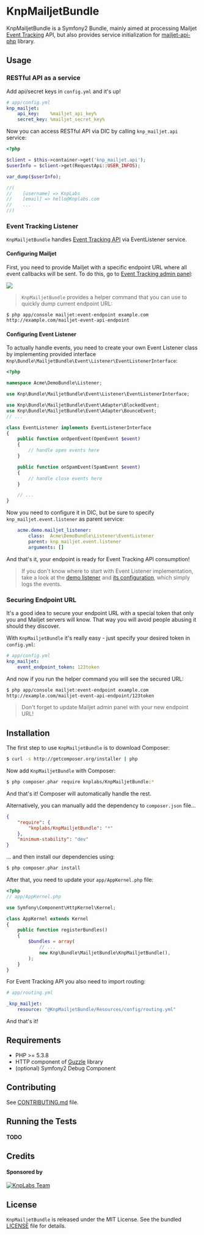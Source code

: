 KnpMailjetBundle
=========

KnpMailjetBundle is a Symfony2 Bundle, mainly aimed at processing Mailjet [Event Tracking](https://www.mailjet.com/docs/event_tracking) API,
but also provides service initialization for [mailjet-api-php](https://github.com/KnpLabs/mailjet-api-php) library.

## Usage

### RESTful API as a service

Add api/secret keys in `config.yml` and it's up!

```yaml
# app/config.yml
knp_mailjet:
    api_key:    %mailjet_api_key%
    secret_key: %mailjet_secret_key%
```

Now you can access RESTful API via DIC by calling `knp_mailjet.api` service:

```php
<?php

$client = $this->container->get('knp_mailjet.api');
$userInfo = $client->get(RequestApi::USER_INFOS);

var_dump($userInfo);

//(
//    [username] => KnpLabs
//    [email] => hello@Knplabs.com
//    ...
//)
```

### Event Tracking Listener

`KnpMailjetBundle` handles [Event Tracking API](https://www.mailjet.com/docs/event_tracking) via EventListener service.

#### Configuring Mailjet

First, you need to provide Mailjet with a specific endpoint URL where all event callbacks will be sent.
To do this, go to [Event Tracking admin panel](https://www.mailjet.com/account/triggers):

![](http://i.imgur.com/iiRQN3Y.png)

> `KnpMailjetBundle` provides a helper command that you can use to quickly dump current endpoint URL:

```bash
$ php app/console mailjet:event-endpoint example.com
http://example.com/mailjet-event-api-endpoint
```

#### Configuring Event Listener

To actually handle events, you need to create your own Event Listener class by implementing provided interface `Knp\Bundle\MailjetBundle\Event\Listener\EventListenerInterface`:

```php
<?php

namespace Acme\DemoBundle\Listener;

use Knp\Bundle\MailjetBundle\Event\Listener\EventListenerInterface;

use Knp\Bundle\MailjetBundle\Event\Adapter\BlockedEvent;
use Knp\Bundle\MailjetBundle\Event\Adapter\BounceEvent;
// ...

class EventListener implements EventListenerInterface
{
    public function onOpenEvent(OpenEvent $event)
    {
        // handle open events here
    }

    public function onSpamEvent(SpamEvent $event)
    {
        // handle close events here
    }

    // ...
}
```

Now you need to configure it in DIC, but be sure to specify `knp_mailjet.event.listener` as parent service:

```yaml
    acme.demo.mailjet_listener:
        class:  Acme\DemoBundle\Listener\EventListener
        parent: knp_mailjet.event.listener
        arguments: []
```

And that's it, your endpoint is ready for Event Tracking API consumption!

> If you don't know where to start with Event Listener implementation, take a look at the
> [demo listener](Event/Listener/EventListener.php) and [its configuration](Resources/config/event.yml#L27-#L32), which simply logs the events.

### Securing Endpoint URL

It's a good idea to secure your endpoint URL with a special token that only you and Mailjet servers will know.
That way you will avoid people abusing it should they discover.

With `KnpMailjetBundle` it's really easy - just specify your desired token in `config.yml`:

```yaml
# app/config.yml
knp_mailjet:
    event_endpoint_token: 123token
```

And now if you run the helper command you will see the secured URL:

```bash
$ php app/console mailjet:event-endpoint example.com
http://example.com/mailjet-event-api-endpoint/123token
```

> Don't forget to update Mailjet admin panel with your new endpoint URL!

## Installation

The first step to use `KnpMailjetBundle` is to download Composer:

```bash
$ curl -s http://getcomposer.org/installer | php
```

Now add `KnpMailjetBundle` with Composer:

```bash
$ php composer.phar require knplabs/KnpMailjetBundle:*
```

And that's it! Composer will automatically handle the rest.

Alternatively, you can manually add the dependency to `composer.json` file...

```json
{
    "require": {
        "knplabs/KnpMailjetBundle": "*"
    },
    "minimum-stability": "dev"
}
```

... and then install our dependencies using:
```bash
$ php composer.phar install
```

After that, you need to update your `app/AppKernel.php` file:

```php
<?php
// app/AppKernel.php

use Symfony\Component\HttpKernel\Kernel;

class AppKernel extends Kernel
{
    public function registerBundles()
    {
        $bundles = array(
            // ...
            new Knp\Bundle\MailjetBundle\KnpMailjetBundle(),
        );
    }
}
```

For Event Tracking API you also need to import routing:

```yaml
# app/routing.yml

_knp_mailjet:
    resource: "@KnpMailjetBundle/Resources/config/routing.yml"
```

And that's it!

## Requirements

* PHP >= 5.3.8
* HTTP component of [Guzzle](http://guzzlephp.org/) library
* (optional) Symfony2 Debug Component

## Contributing

See [CONTRIBUTING.md](CONTRIBUTING.md) file.

## Running the Tests

#### TODO

## Credits

#### Sponsored by

[![KnpLabs Team](http://knplabs.pl/bundles/knpcorporate/images/logo.png)](http://knplabs.com)

## License

`KnpMailjetBundle` is released under the MIT License. See the bundled [LICENSE](LICENSE) file for
details.
